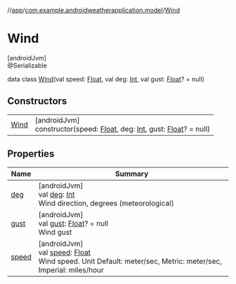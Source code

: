 //[app](../../../index.md)/[com.example.androidweatherapplication.model](../index.md)/[Wind](index.md)

# Wind

[androidJvm]\
@Serializable

data class [Wind](index.md)(val speed: [Float](https://kotlinlang.org/api/latest/jvm/stdlib/kotlin/-float/index.html), val deg: [Int](https://kotlinlang.org/api/latest/jvm/stdlib/kotlin/-int/index.html), val gust: [Float](https://kotlinlang.org/api/latest/jvm/stdlib/kotlin/-float/index.html)? = null)

## Constructors

| | |
|---|---|
| [Wind](-wind.md) | [androidJvm]<br>constructor(speed: [Float](https://kotlinlang.org/api/latest/jvm/stdlib/kotlin/-float/index.html), deg: [Int](https://kotlinlang.org/api/latest/jvm/stdlib/kotlin/-int/index.html), gust: [Float](https://kotlinlang.org/api/latest/jvm/stdlib/kotlin/-float/index.html)? = null) |

## Properties

| Name | Summary |
|---|---|
| [deg](deg.md) | [androidJvm]<br>val [deg](deg.md): [Int](https://kotlinlang.org/api/latest/jvm/stdlib/kotlin/-int/index.html)<br>Wind direction, degrees (meteorological) |
| [gust](gust.md) | [androidJvm]<br>val [gust](gust.md): [Float](https://kotlinlang.org/api/latest/jvm/stdlib/kotlin/-float/index.html)? = null<br>Wind gust |
| [speed](speed.md) | [androidJvm]<br>val [speed](speed.md): [Float](https://kotlinlang.org/api/latest/jvm/stdlib/kotlin/-float/index.html)<br>Wind speed. Unit Default: meter/sec, Metric: meter/sec, Imperial: miles/hour |
